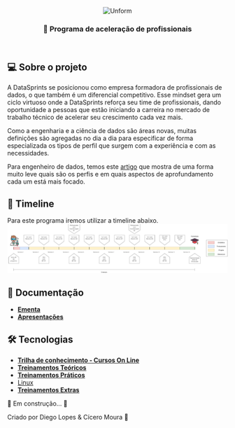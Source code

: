 <p align="center">
  <img src="(https://raw.githubusercontent.com/datasprints/data-egineer-development-plan/main/images/role.png?token=AGMTWEJWT3SZP6LAH4GF5LDABIOS2)" height="200" width="275" alt="Unform" />
</p>

<h3 align="center">
   🚀 Programa de aceleração de profissionais 
</h3>

<br>

## 💻 Sobre o projeto

A DataSprints se posicionou  como empresa formadora de profissionais de dados, o que também é um diferencial competitivo. Esse mindset gera um ciclo virtuoso onde a DataSprints reforça seu time de profissionais, dando oportunidade a pessoas que estão iniciando a carreira no mercado de trabalho técnico de acelerar seu crescimento cada vez mais.

Como a engenharia e a ciência de dados são áreas novas, muitas definições são agregadas no dia a dia para especificar de forma especializada os tipos de perfil que surgem com a experiência e com as necessidades.

Para engenheiro de dados, temos este [artigo](https://medium.com/data-hackers/os-tipos-de-engenheiros-de-dados-c3674b4d74d1) que mostra de uma forma muito leve quais são os perfis e em quais aspectos de aprofundamento cada um está mais focado.



## 🎨 Timeline
Para este programa iremos utilizar a timeline abaixo.
![image](/images/timeline.png)


## 📝 Documentação

- **[Ementa]()**
- **[Apresentações]()**

## 🛠 Tecnologias

- **[Trilha de conhecimento - Cursos On Line](/Treinamentos/e-learning/e-learning.md)**
- **[Treinamentos Teóricos]()**
- **[Treinamentos Práticos]()**
- [Linux](/Treinamentos/Linux/Linux.md)
- **[Treinamentos Extras](/Treinamentos/Linux/Extras)**

🚧 Em construção... 🚧

Criado por Diego Lopes & Cícero Moura 👋


